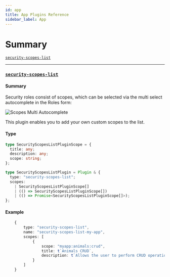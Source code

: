 ```yaml
---
id: app
title: App Plugins Reference
sidebar_label: App
---
```


# Summary

[`security-scopes-list`](http://localhost:3000/docs/webiny-apps/security/development/plugin-reference/app#security-scopes-list)

---

### [`security-scopes-list`](http://localhost:3000/docs/webiny-apps/security/development/plugin-reference/app#security-scopes-list)

#### Summary

Security roles consist of scopes, which can be selected via the multi select autocomplete in the Roles form:

![Scopes Multi Autocomplete](/img/webiny-apps/security/development/plugins-reference/app/scopes-autocomplete.png)

This plugin enables you to add your own custom scopes to the list.

#### Type

```ts
type SecurityScopesListPluginScope = {
  title: any;
  description: any;
  scope: string;
};

type SecurityScopesListPlugin = Plugin & {
  type: "security-scopes-list";
  scopes:
    | SecurityScopesListPluginScope[]
    | (() => SecurityScopesListPluginScope[])
    | (() => Promise<SecurityScopesListPluginScope[]>);
};
```

#### Example

```ts
    {
        type: "security-scopes-list",
        name: "security-scopes-list-my-app",
        scopes: [
            {
                scope: "myapp:animals:crud",
                title: t`Animals CRUD`,
                description: t`Allows the user to perform CRUD operations on animals.`
            }
        ]
    }
```
